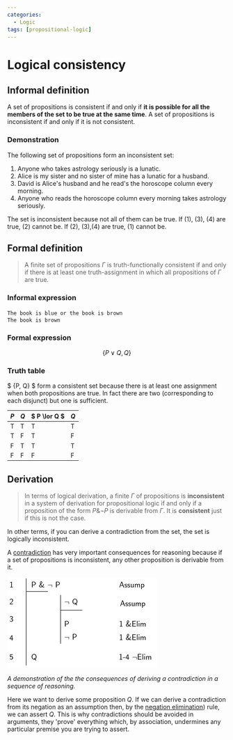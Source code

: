 ```yaml
---
categories:
  - Logic
tags: [propositional-logic]
---
```


# Logical consistency

## Informal definition

A set of propositions is consistent if and only if **it is possible for all the members of the set to be true at the same time**. A set of propositions is inconsistent if and only if it is not consistent.

### Demonstration

The following set of propositions form an inconsistent set:

1. Anyone who takes astrology seriously is a lunatic.
2. Alice is my sister and no sister of mine has a lunatic for a husband.
3. David is Alice's husband and he read's the horoscope column every morning.
4. Anyone who reads the horoscope column every morning takes astrology seriously.

The set is inconsistent because not all of them can be true. If (1), (3), (4) are true, (2) cannot be. If (2), (3),(4) are true, (1) cannot be.

## Formal definition

> A finite set of propositions $\Gamma$ is truth-functionally consistent if and only if there is at least one truth-assignment in which all propositions of $\Gamma$ are true.

### Informal expression

```
The book is blue or the book is brown
The book is brown
```

### Formal expression

$$
\{P \lor Q, Q\}
$$

### Truth table

$ \{P, Q\} $ form a consistent set because there is at least one assignment when both propositions are true. In fact there are two (corresponding to each disjunct) but one is sufficient.

| $P$ | $Q$ | $ P \lor Q $ | $Q$ |
| --- | --- | ------------ | --- |
| T   | T   | T            | T   |
| T   | F   | T            | F   |
| F   | T   | T            | T   |
| F   | F   | F            | F   |

## Derivation

> In terms of logical derivation, a finite $\Gamma$ of propositions is **inconsistent** in a system of derivation for propositional logic if and only if a proposition of the form $P \& \lnot P$ is derivable from $\Gamma$. It is **consistent** just if this is not the case.

In other terms, if you can derive a contradiction from the set, the set is logically inconsistent.

A [contradiction](/Logic/General_concepts/Logical_truth_and_falsity.md#logical-falsity) has very important consequences for reasoning because if a set of propositions is inconsistent, any other proposition is derivable from it.

![](/_img/derivation_from_contradiction.png)

_A demonstration of the the consequences of deriving a contradiction in a sequence of reasoning._

Here we want to derive some proposition $Q$. If we can derive a contradiction from its negation as an assumption then, by the [negation elimination](/Logic/Proofs/Negation_Elimination.md)) rule, we can assert $Q$. This is why contradictions should be avoided in arguments, they 'prove' everything which, by association, undermines any particular premise you are trying to assert.

